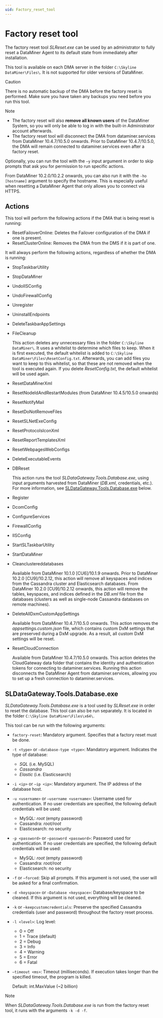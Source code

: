 ```yaml
---
uid: Factory_reset_tool
---
```


# Factory reset tool

The factory reset tool *SLReset.exe* can be used by an administrator to fully reset a DataMiner Agent to its default state from immediately after installation.

This tool is available on each DMA server in the folder `C:\Skyline DataMiner\Files\`. It is not supported for older versions of DataMiner.

> [!CAUTION]
> There is no automatic backup of the DMA before the factory reset is performed. Make sure you have taken any backups you need before you run this tool.

> [!NOTE]
>
> - The factory reset will also **remove all known users** of the DataMiner System, so you will only be able to log in with the built-in Administrator account afterwards.
> - The factory reset tool will disconnect the DMA from dataminer.services from DataMiner 10.4.7/10.5.0 onwards.<!-- RN 39524 --> Prior to DataMiner 10.4.7/10.5.0, the DMA will remain connected to dataminer.services even after a factory reset.

Optionally, you can run the tool with the `–y` input argument in order to skip prompts that ask you for permission to run specific actions.

From DataMiner 10.2.0/10.2.2 onwards, you can also run it with the `-ho [hostname]` argument to specify the hostname. This is especially useful when resetting a DataMiner Agent that only allows you to connect via HTTPS.

## Actions

This tool will perform the following actions if the DMA that is being reset is running:

- ResetFailoverOnline: Deletes the Failover configuration of the DMA if one is present.
- ResetClusterOnline: Removes the DMA from the DMS if it is part of one.

It will always perform the following actions, regardless of whether the DMA is running:

- StopTaskbarUtility
- StopDataMiner
- UndoIISConfig
- UndoFirewallConfig
- Unregister
- UninstallEndpoints
- DeleteTaskbarAppSettings
- FileCleanup

  This action deletes any unnecessary files in the folder `C:\Skyline DataMiner\`. It uses a whitelist to determine which files to keep. When it is first executed, the default whitelist is added to `C:\Skyline DataMiner\Files\ResetConfig.txt`. Afterwards, you can add files you want to keep to this whitelist, so that these are not removed when the tool is executed again. If you delete *ResetConfig.txt*, the default whitelist will be used again.

- ResetDataMinerXml
- ResetNodeIdAndRestartModules (from DataMiner 10.4.5/10.5.0 onwards)<!-- RN 39092 -->
- ResetNotifyMail
- ResetDoNotRemoveFiles
- ResetSLNetExeConfig
- ResetProtocolsIconXml
- ResetReportTemplatesXml
- ResetWebpagesWebConfigs
- DeleteExecutableEvents
- DBReset

  This action runs the tool *SLDataGateway.Tools.Database.exe*, using input arguments harvested from DataMiner (*DB.xml*, credentials, etc.). For more information, see [SLDataGateway.Tools.Database.exe](#sldatagatewaytoolsdatabaseexe) below.

- Register
- DcomConfig
- ConfigureServices
- FirewallConfig
- IISConfig
- StartSLTaskbarUtility
- StartDataMiner
- Cleanclustereddatabases

  Available from DataMiner 10.1.0 \[CU6\]/10.1.9 onwards. Prior to DataMiner 10.2.0 \[CU9\]/10.2.12, this action will remove all keyspaces and indices from the Cassandra cluster and Elasticsearch databases. From DataMiner 10.2.0 \[CU9\]/10.2.12 onwards, this action will remove the tables, keyspaces, and indices defined in the *DB.xml* file from the databases (clusters as well as single-node Cassandra databases on remote machines).

- DeleteAllDxmCustomAppSettings

  Available from DataMiner 10.4.7/10.5.0 onwards<!--RN 39530-->. This action removes the *appsettings.custom.json* file, which contains custom DxM settings that are preserved during a DxM upgrade. As a result, all custom DxM settings will be reset.

- ResetCloudConnection

  Available from DataMiner 10.4.7/10.5.0 onwards<!--RN 39524-->. This action deletes the CloudGateway data folder that contains the identity and authentication tokens for connecting to dataminer.services. Running this action disconnects the DataMiner Agent from dataminer.services, allowing you to set up a fresh connection to dataminer.services.

## SLDataGateway.Tools.Database.exe

*SLDataGateway.Tools.Database.exe* is a tool used by *SLReset.exe* in order to reset the database. This tool can also be run separately. It is located in the folder `C:\Skyline DataMiner\Files\x64\`.

This tool can be run with the following arguments:

- `factory-reset`: Mandatory argument. Specifies that a factory reset must be done.

- `-t <type>` or `–database-type <type>`: Mandatory argument. Indicates the type of database:

  - *SQL* (i.e. MySQL)
  - *Cassandra*
  - *Elastic* (i.e. Elasticsearch)

- `-i <ip>` or `–ip <ip>`: Mandatory argument. The IP address of the database host.

- `-u <username>` or `–username <username>`: Username used for authentication. If no user credentials are specified, the following default credentials will be used:

  - MySQL: *root* (empty password)
  - Cassandra: *root/root*
  - Elasticsearch: no security

- `-p <password>` or `–password <password>`: Password used for authentication. If no user credentials are specified, the following default credentials will be used:

  - MySQL: *root* (empty password)
  - Cassandra: *root/root*
  - Elasticsearch: no security

- `-f` or `–forced`: Skip all prompts. If this argument is not used, the user will be asked for a final confirmation.

- `-d <keyspace>` or `–Database <keyspace>`: Database/keyspace to be cleaned. If this argument is not used, everything will be cleaned.

- `-k` or `–keepcustomcredentials`: Preserve the specified Cassandra credentials (user and password) throughout the factory reset process.

- `-l <level>`: Log level:

  - 0 = Off
  - 1 = Trace (default)
  - 2 = Debug
  - 3 = Info
  - 4 = Warning
  - 5 = Error
  - 6 = Fatal

- `–timeout <ms>`: Timeout (milliseconds). If execution takes longer than the specified timeout, the program is killed.

  Default: int.MaxValue (~2 billion)

> [!NOTE]
> When *SLDataGateway.Tools.Database.exe* is run from the factory reset tool, it runs with the arguments `-k -d -f`.
